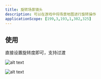 ```yaml
---
title: 旋转场景镜头
description: 可以在游戏中将场景地图进行旋转操作
applicationScope: [199,3,193,1,302,325]
---
```


## 使用

直接设置旋转度即可，支持过渡

![alt text](https://cdn.gcw.wiki/gcw/image/zh_hans/commands/scene/rotatescenecamera/image.png)

![alt text](https://cdn.gcw.wiki/gcw/image/zh_hans/commands/scene/rotatescenecamera/image-1.png)
